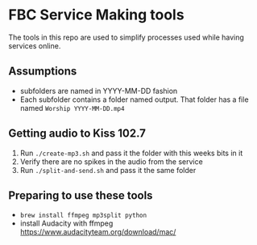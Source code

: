# FBC Service Making tools

The tools in this repo are used to simplify processes used while having services online.

## Assumptions

- subfolders are named in YYYY-MM-DD fashion
- Each subfolder contains a folder named output. That folder has a file named `Worship YYYY-MM-DD.mp4`

## Getting audio to Kiss 102.7

1. Run `./create-mp3.sh` and pass it the folder with this weeks bits in it
2. Verify there are no spikes in the audio from the service
3. Run `./split-and-send.sh` and pass it the same folder

## Preparing to use these tools

- `brew install ffmpeg mp3split python`
- install Audacity with ffmpeg https://www.audacityteam.org/download/mac/
